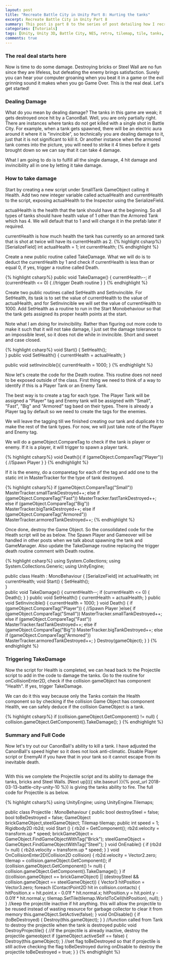 ```yaml
---
layout: post
title: "Recreate Battle City in Unity Part 8: Hurting the tanks"
excerpt: Recreate Battle City in Unity Part 8
summary: This post is part 8 to the series of post detailing how I recreate Battle City in Unity
categories: [Tutorials]
tags: [Unity, Unity 3D, Battle City, NES, retro, tilemap, tile, tanks, gaming, classic]
comments: true
---
```


### The real deal starts here

Now is time to do some damage. Destroying bricks or Steel Wall are no fun since they are lifeless, but defeating the enemy brings satisfaction. Surely you can hear your computer groaning when you beat it in a game or the evil grinning sound it makes when you go Game Over. This is the real deal. Let's get started!

### Dealing Damage

What do you mean by dealing damage? The tanks in this game are weak; it gets destroyed once hit by a CanonBall. Well, you are only partially right. There are instances where tanks do not get killed with a single shot in Battle City. For example, when a tank gets spawned, there will be an electric aura around it where it is "invincible",  so technically you are dealing damage to it, just that it is not significant to kill it. Or another instance when the armored tank comes into the picture, you will need to strike it 4 times before it gets brought down so we can say that it can take 4 damage. 

What I am going to do is to fulfill all the single damage, 4 hit damage and invincibility all in one by letting it take damage.

### How to take damage

Start by creating a new script under SmallTank GameObject calling it <keyword>Health</keyword>. Add two new integer variable called <keyword>actualHealth</keyword> and <keyword>currentHealth</keyword> to the script, exposing actualHealth to the Inspector using the SerializeField. 

actualHealth is the health that the tank should have at the beginning. So all types of tanks should have health value of 1 other than the Armored Tank which has 4. We will default that to 1 and will change it in the prefab later if required. 

currentHealth is how much health the tank has currently so an armored tank that is shot at twice will have its currentHealth as 2.
{% highlight csharp%}
[SerializeField]
int actualHealth = 1;
int currentHealth;
{% endhighlight %}

Create a new public routine called <keyword>TakeDamage</keyword>. What we will do is to deduct the currentHealth by 1 and check if currentHealth is less than or equal 0, if yes, trigger a routine called Death.

{% highlight csharp%}
public void TakeDamage()
{
    currentHealth--;
    if (currentHealth <= 0)
    {
		//trigger Death routine
    }
}
{% endhighlight %}

Create two public routines called <keyword>SetHealth</keyword> and <keyword>SetInvincible</keyword>. For SetHealth, its task is to set the value of currentHealth to the value of actualHealth, and for SetInvincible we will set the value of currentHealth to 1000. Add SetHealth as a routine to run in the Start Monobehaviour so that the tank gets assigned its proper health points at the start. 

<div class="info">Note what I am doing for invincibility. Rather than figuring out more code to make it such that it will not take damage, I just set the damage tolerance to an impossible level, so it does not die while in invincible. Short and sweet and case closed.</div>

{% highlight csharp%}
void Start()
{
    SetHealth();    
}
public void SetHealth()
{
    currentHealth = actualHealth;
}

public void setInvincible(){
	currentHealth = 1000;
}
{% endhighlight %}


Now let's create the code for the <keyword>Death</keyword> routine. This routine does not need to be exposed outside of the class. First thing we need to think of a way to identify if this is a Player Tank or an Enemy Tank. 

The best way is to create a <keyword>tag</keyword> for each type. The Player Tank will be assigned a "<keyword>Player</keyword>" tag and Enemy tank will be assigned with "<keyword>Small</keyword>", "<keyword>Fast</keyword>", "<keyword>Big</keyword>" and "<keyword>Armored</keyword>" tag baed on their types. There is already a Player tag by default so we need to create the tags for the enemies. 

We will leave the tagging till we finished creating our tank and duplicate it to make the rest of the tank types. For now, we will just take note of the Player and Enemy tag.

We will do a <keyword>gameObject.CompareTag</keyword> to check if the tank is player or enemy. If it is a player, it will trigger to spawn a player tank.

{% highlight csharp%}
void Death(){
    if (gameObject.CompareTag("Player"))
    {
            //Spawn Player
    }
}
{% endhighlight %}

If it is the enemy, do a comparetag for each of the tag and add one to the static int in MasterTracker for the type of tank destroyed.

{% highlight csharp%}
if (gameObject.CompareTag("Small")) MasterTracker.smallTankDestroyed++;
else if (gameObject.CompareTag("Fast")) MasterTracker.fastTankDestroyed++;
else if (gameObject.CompareTag("Big")) MasterTracker.bigTankDestroyed++;
else if (gameObject.CompareTag("Armored")) MasterTracker.armoredTankDestroyed++;
{% endhighlight %}

Once done, destroy the Game Object. So the consolidated code for the Heath script will be as below. The Spawn Player and Gameover will be handled in other posts when we talk about spawning the tank and GameManager. Also update the TakeDamage routine replacing the trigger death routine comment with Death routine.

{% highlight csharp%}
using System.Collections;
using System.Collections.Generic;
using UnityEngine;

public class Health : MonoBehaviour {
    [SerializeField]
    int actualHealth;
    int currentHealth;
    void Start()
    {
        SetHealth();    
    }	
    public void TakeDamage()
    {
        currentHealth--;
        if (currentHealth <= 0)
        {
            Death();
        }
    }
    public void SetHealth()
    {
        currentHealth = actualHealth;
    }
    public void SetInvincible()
    {
        currentHealth = 1000;
    }
    void Death()
    {
        if (gameObject.CompareTag("Player"))
        {
            //Spawn Player
        }else{
            if (gameObject.CompareTag("Small")) MasterTracker.smallTankDestroyed++;
            else if (gameObject.CompareTag("Fast")) MasterTracker.fastTankDestroyed++;
            else if (gameObject.CompareTag("Big")) MasterTracker.bigTankDestroyed++;
            else if (gameObject.CompareTag("Armored")) MasterTracker.armoredTankDestroyed++;
        }
        Destroy(gameObject);
    }
}
{% endhighlight %}


### Triggering TakeDamage

Now the script for <keyword>Health</keyword> is completed, we can head back to the <keyword>Projectile</keyword> script to add in the code to damage the tanks. Go to the routine for <keyword>onCollisionEnter2D</keyword>, check if the collision gameObject has component "Health". If yes, trigger TakeDamage. 
<div class="info">We can do it this way because only the Tanks contain the Health component so by checking if the collision Game Object  has component Health, we can safely deduce if the collision GameObject is a tank.</div>

{% highlight csharp%}
if (collision.gameObject.GetComponent<Health>() != null)
{
    collision.gameObject.GetComponent<Health>().TakeDamage();
}
{% endhighlight %}

### Summary and Full Code

Now let's try out our CanonBall's ability to kill a tank. I have adjusted the CanonBall's speed higher so it does not look anti-climatic. Disable Player script or EnemyAI if you have that in your tank so it cannot escape from its inevitable death.

<img src="{{ site.baseurl }}/images/BattleCity_Projectile6.gif" alt="">

With this we complete the Projectile script and its ability to damage the tanks, bricks and Steel Walls. [Next up]({{ site.baseurl }}{% post_url 2018-03-13-battle-city-unity-10 %}) is giving the tanks ability to fire. The full code for Projectile is as below.

{% highlight csharp%}
using UnityEngine;
using UnityEngine.Tilemaps;

public class Projectile : MonoBehaviour {
    public bool destroySteel = false;
    bool toBeDestroyed = false;
    GameObject brickGameObject,steelGameObject;
    Tilemap tilemap;
    public int speed = 1;
    Rigidbody2D rb2d;
	void Start () {
        rb2d = GetComponent<Rigidbody2D>();
        rb2d.velocity = transform.up * speed;
        brickGameObject = GameObject.FindGameObjectWithTag("Brick");
        steelGameObject = GameObject.FindGameObjectWithTag("Steel");
    }
    void OnEnable()
    {
        if (rb2d != null)
        {
            rb2d.velocity = transform.up * speed;
        }
    }
    void OnCollisionEnter2D(Collision2D collision)
    {
        rb2d.velocity = Vector2.zero;
        tilemap = collision.gameObject.GetComponent<Tilemap>();
        if (collision.gameObject.GetComponent<Health>() != null)
        {
            collision.gameObject.GetComponent<Health>().TakeDamage();
        }
        if ((collision.gameObject == brickGameObject) || (destroySteel && collision.gameObject == steelGameObject))
        {
            Vector3 hitPosition = Vector3.zero;
            foreach (ContactPoint2D hit in collision.contacts)
            {
                hitPosition.x = hit.point.x - 0.01f * hit.normal.x;
                hitPosition.y = hit.point.y - 0.01f * hit.normal.y;
                tilemap.SetTile(tilemap.WorldToCell(hitPosition), null);
            }
        }
        //keep the projectile inactive if hit anything. this will allow the projectile to be reused instead of wasting resource for garbage collector to clear it from memory
        this.gameObject.SetActive(false);
    }
    void OnDisable()
    {
        if (toBeDestroyed)
        {
            Destroy(this.gameObject);
        }
    }
    //function called from Tank to destroy the projectile when the tank is destroyed
    public void DestroyProjectile()
    {
        //if the projectile is already inactive, destroy the projectile gameobject
        if (gameObject.activeSelf == false)
        {
            Destroy(this.gameObject);
        }
        //set flag toBeDestroyed so that if projectile is still active checking the flag toBeDestroyed during onDisable to destroy the projectile
        toBeDestroyed = true;
    }
}
{% endhighlight %}
